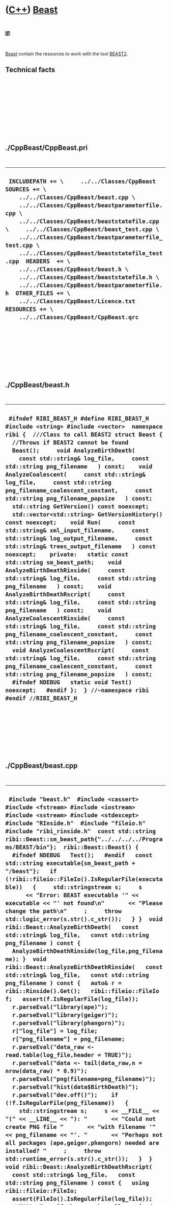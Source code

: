 



 

 

 

 

 

([C++](Cpp.md)) [Beast](CppBeast.md)
======================================

 

![STL](PicStl.png)

 

[Beast](CppBeast.md) contain the resources to work with the tool
[BEAST2](ToolBeast2.md).

Technical facts
---------------

 

 

 

 

 

 

./CppBeast/CppBeast.pri
-----------------------

 

  ------------------------------------------------------------------------------------------------------------------------------------------------------------------------------------------------------------------------------------------------------------------------------------------------------------------------------------------------------------------------------------------------------------------------------------------------------------------------------------------------------------------------------------------------------------------------------------------------------------------------------------
  ` INCLUDEPATH += \     ../../Classes/CppBeast  SOURCES += \     ../../Classes/CppBeast/beast.cpp \     ../../Classes/CppBeast/beastparameterfile.cpp \     ../../Classes/CppBeast/beaststatefile.cpp \     ../../Classes/CppBeast/beast_test.cpp \     ../../Classes/CppBeast/beastparameterfile_test.cpp \     ../../Classes/CppBeast/beaststatefile_test.cpp  HEADERS  += \     ../../Classes/CppBeast/beast.h \     ../../Classes/CppBeast/beaststatefile.h \     ../../Classes/CppBeast/beastparameterfile.h  OTHER_FILES += \     ../../Classes/CppBeast/Licence.txt  RESOURCES += \     ../../Classes/CppBeast/CppBeast.qrc`
  ------------------------------------------------------------------------------------------------------------------------------------------------------------------------------------------------------------------------------------------------------------------------------------------------------------------------------------------------------------------------------------------------------------------------------------------------------------------------------------------------------------------------------------------------------------------------------------------------------------------------------------

 

 

 

 

 

./CppBeast/beast.h
------------------

 

  --------------------------------------------------------------------------------------------------------------------------------------------------------------------------------------------------------------------------------------------------------------------------------------------------------------------------------------------------------------------------------------------------------------------------------------------------------------------------------------------------------------------------------------------------------------------------------------------------------------------------------------------------------------------------------------------------------------------------------------------------------------------------------------------------------------------------------------------------------------------------------------------------------------------------------------------------------------------------------------------------------------------------------------------------------------------------------------------------------------------------------------------------------------------------------------------------------------------------------------------------------------------------------------------------------------------------------------------------------------------------------------------------------------------------------------------------------------------------------------------------------------------------------------
  ` #ifndef RIBI_BEAST_H #define RIBI_BEAST_H  #include <string> #include <vector>  namespace ribi {  ///Class to call BEAST2 struct Beast {   //Throws if BEAST2 cannot be found   Beast();     void AnalyzeBirthDeath(     const std::string& log_file,     const std::string png_filename   ) const;    void AnalyzeCoalescent(     const std::string& log_file,     const std::string png_filename_coalescent_constant,     const std::string png_filename_popsize   ) const;    std::string GetVersion() const noexcept;   std::vector<std::string> GetVersionHistory() const noexcept;    void Run(     const std::string& xml_input_filename,     const std::string& log_output_filename,     const std::string& trees_output_filename   ) const noexcept;    private:   static const std::string sm_beast_path;    void AnalyzeBirthDeathRinside(     const std::string& log_file,     const std::string png_filename   ) const;    void AnalyzeBirthDeathRscript(     const std::string& log_file,     const std::string png_filename   ) const;    void AnalyzeCoalescentRinside(     const std::string& log_file,     const std::string png_filename_coalescent_constant,     const std::string png_filename_popsize   ) const;    void AnalyzeCoalescentRscript(     const std::string& log_file,     const std::string png_filename_coalescent_constant,     const std::string png_filename_popsize   ) const;     #ifndef NDEBUG   static void Test() noexcept;   #endif };  } //~namespace ribi  #endif //RIBI_BEAST_H`
  --------------------------------------------------------------------------------------------------------------------------------------------------------------------------------------------------------------------------------------------------------------------------------------------------------------------------------------------------------------------------------------------------------------------------------------------------------------------------------------------------------------------------------------------------------------------------------------------------------------------------------------------------------------------------------------------------------------------------------------------------------------------------------------------------------------------------------------------------------------------------------------------------------------------------------------------------------------------------------------------------------------------------------------------------------------------------------------------------------------------------------------------------------------------------------------------------------------------------------------------------------------------------------------------------------------------------------------------------------------------------------------------------------------------------------------------------------------------------------------------------------------------------------------

 

 

 

 

 

./CppBeast/beast.cpp
--------------------

 

  -----------------------------------------------------------------------------------------------------------------------------------------------------------------------------------------------------------------------------------------------------------------------------------------------------------------------------------------------------------------------------------------------------------------------------------------------------------------------------------------------------------------------------------------------------------------------------------------------------------------------------------------------------------------------------------------------------------------------------------------------------------------------------------------------------------------------------------------------------------------------------------------------------------------------------------------------------------------------------------------------------------------------------------------------------------------------------------------------------------------------------------------------------------------------------------------------------------------------------------------------------------------------------------------------------------------------------------------------------------------------------------------------------------------------------------------------------------------------------------------------------------------------------------------------------------------------------------------------------------------------------------------------------------------------------------------------------------------------------------------------------------------------------------------------------------------------------------------------------------------------------------------------------------------------------------------------------------------------------------------------------------------------------------------------------------------------------------------------------------------------------------------------------------------------------------------------------------------------------------------------------------------------------------------------------------------------------------------------------------------------------------------------------------------------------------------------------------------------------------------------------------------------------------------------------------------------------------------------------------------------------------------------------------------------------------------------------------------------------------------------------------------------------------------------------------------------------------------------------------------------------------------------------------------------------------------------------------------------------------------------------------------------------------------------------------------------------------------------------------------------------------------------------------------------------------------------------------------------------------------------------------------------------------------------------------------------------------------------------------------------------------------------------------------------------------------------------------------------------------------------------------------------------------------------------------------------------------------------------------------------------------------------------------------------------------------------------------------------------------------------------------------------------------------------------------------------------------------------------------------------------------------------------------------------------------------------------------------------------------------------------------------------------------------------------------------------------------------------------------------------------------------------------------------------------------------------------------------------------------------------------------------------------------------------------------------------------------------------------------------------------------------------------------------------------------------------------------------------------------------------------------------------------------------------------------------------------------------------------------------------------------------------------------------------------------------------------------------------------------------------------------------------------------------------------------------------------------------------------------------------------------------------------------------------------------------------------------------------------------------------------------------------------------------------------------------------------------------------------------------------------------------------------------------------------------------------------------------------------------------------------------------------------------------------------------------------------------------------------------------------------------------------------------------------------------------------------------------------------------------------------------------------------------------------------------------------------------------------------------------------------------------------------------------------------------------------------------------------------------------------------------------------------------------------------------------------------------------------------------------------------------------------------------------------------------------------------------------------------------------------------------------------------------------------------------------------------------------------------------------------------------------------------------------------------------------------------------------------------------------------------------------------------------------------------------------------------------------------------------------------------------------------------------------------------------------------------------------------------------------------------------------------------------------------------------------------------------------------------------------------------------------------------------------------------------------------------------------------------------------------------------------------------------------------------------------------------------------------------------------------------------------------------------------------------------------------------------------------------------------------------------------------------------------------------------------------------------------------------------------------------------------------------------------------------------------------------------------------------------------------------------------------------------------------------------------------------------------------------------------------------------------------------------------------------------------------------------------------------------------------------------------------------------------------------------------------------------------------------------------------------------------------------------------------------------------------------------------------------------------------------------------------------------------------------------------------------------------------------------------------------------------------------------------------------------------------------------------------------------------------------------------------------------------------------------------------------------------------------------------------------------------------------------------------------------------------------------------------------------------------------------------------------------------------------------------------------------------------------------------------------------------------------------------------------------------------------------------------------------------------------------------------------------------------------------------------------------------------------------------------------------------------------------------------------------------------------------------------------------------------------------------------------------------------------------------------------------------------------------------------------------------------------------------------------------------------------------------------------------------------------------------------------------------------------------------------------------------------------------------------------------------------------------------------------------------------------------------------------------------------------------------------------------------------------------------------------------------------------------------------------
  ` #include "beast.h"  #include <cassert> #include <fstream> #include <iostream> #include <sstream> #include <stdexcept>  #include "RInside.h"  #include "fileio.h" #include "ribi_rinside.h"  const std::string ribi::Beast::sm_beast_path{"../../../../Programs/BEAST/bin"};  ribi::Beast::Beast() {   #ifndef NDEBUG   Test();   #endif   const std::string executable{sm_beast_path + "/beast"};   if (!ribi::fileio::FileIo().IsRegularFile(executable))   {     std::stringstream s;     s       << "Error: BEAST executable '" << executable << "' not found\n"       << "Please change the path\n"     ;     throw std::logic_error(s.str().c_str());   } }  void ribi::Beast::AnalyzeBirthDeath(   const std::string& log_file,   const std::string png_filename ) const {   AnalyzeBirthDeathRinside(log_file,png_filename); }  void ribi::Beast::AnalyzeBirthDeathRinside(   const std::string& log_file,   const std::string png_filename ) const {   auto& r = ribi::Rinside().Get();   ribi::fileio::FileIo f;   assert(f.IsRegularFile(log_file));    r.parseEval("library(ape)");   r.parseEval("library(geiger)");   r.parseEval("library(phangorn)");   r["log_file"] = log_file;   r["png_filename"] = png_filename;   r.parseEval("data_raw <- read.table(log_file,header = TRUE)");   r.parseEval("data <- tail(data_raw,n = nrow(data_raw) * 0.9)");   r.parseEval("png(filename=png_filename)");   r.parseEval("hist(data$BirthDeath)");   r.parseEval("dev.off()");    if (!f.IsRegularFile(png_filename))   {     std::stringstream s;     s << __FILE__ << "(" << __LINE__ << "): "       << "Could not create PNG file "       << "with filename '" << png_filename << "'. "       << "Perhaps not all packages (ape,geiger,phangorn) needed are installed? "     ;     throw std::runtime_error(s.str().c_str());   }  }   void ribi::Beast::AnalyzeBirthDeathRscript(   const std::string& log_file,   const std::string png_filename ) const {   using ribi::fileio::FileIo;   assert(FileIo().IsRegularFile(log_file));    //TODO: Test if the user has all required packages    const std::string temp_r_filename{     FileIo().GetTempFileName(".R")   };    //Create the R script   {     std::ofstream f(temp_r_filename.c_str());     f       << "library(ape)" << '\n'       << "library(geiger)" << '\n'       << "library(phangorn)" << '\n'       << "data_raw <- read.table(\"" << log_file << "\",header = TRUE)" << '\n'       << "data <- tail(data_raw,n = nrow(data_raw) * 0.9)" << '\n'       << "png(filename=\"" << png_filename << "\")" << '\n'       << "hist(data$BirthDeath)" << '\n'       << "dev.off()" << '\n'     ;   }    if (!FileIo().IsRegularFile(temp_r_filename))   {     std::stringstream s;     s << __FILE__ << "(" << __LINE__ << "): "       << "Could not create temporary R script file "       << "with filename '" << temp_r_filename << "'";     throw std::runtime_error(s.str().c_str());   }    //Execute the R script   {     std::stringstream cmd;     cmd << "Rscript " << temp_r_filename;     const int error{std::system(cmd.str().c_str())};     if (error)     {       std::clog << __FILE__ << ": error " << error << '\n';     }   }    if (!FileIo().IsRegularFile(png_filename))   {     std::stringstream s;     s << __FILE__ << "(" << __LINE__ << "): "       << "Could not create SVG file "       << "with filename '" << png_filename << "'. "       << "Perhaps not all packages (ape) needed are installed? "       << "You can try to run the temporary R script file '"       << temp_r_filename       << "' yourself to see which error it gives"     ;     throw std::runtime_error(s.str().c_str());   }   //After detection. so user can check script   FileIo().DeleteFile(temp_r_filename); }  void ribi::Beast::AnalyzeCoalescent(   const std::string& log_file,   const std::string png_filename_coalescent_constant,   const std::string png_filename_popsize ) const {   AnalyzeCoalescentRinside(     log_file,     png_filename_coalescent_constant,     png_filename_popsize   ); }  void ribi::Beast::AnalyzeCoalescentRinside(   const std::string& log_file,   const std::string png_filename_coalescent_constant,   const std::string png_filename_popsize ) const {   ribi::fileio::FileIo f;   auto& r = ribi::Rinside().Get();    r.parseEval("library(ape)");   r.parseEval("library(geiger)");   r.parseEval("library(phangorn)");   r["log_file"] = log_file;   r["png_filename_popsize"] = png_filename_popsize;   r["png_filename_coalescent_constant"] = png_filename_coalescent_constant;    r.parseEval("data_raw <- read.table(log_file,header = TRUE)");   r.parseEval("data <- tail(data_raw,n = nrow(data_raw) * 0.9)");   r.parseEval("png(filename=png_filename_popsize)");   r.parseEval("hist(data$popSize)");   r.parseEval("dev.off()");   r.parseEval("png(filename=png_filename_coalescent_constant)");   r.parseEval("hist(data$CoalescentConstant)");   r.parseEval("dev.off()");     if (!f.IsRegularFile(png_filename_coalescent_constant))   {     std::stringstream s;     s << __FILE__ << "(" << __LINE__ << "): "       << "Could not create file "       << "with filename '" << png_filename_coalescent_constant << "'. "     ;     throw std::runtime_error(s.str().c_str());   }   if (!f.IsRegularFile(png_filename_popsize))   {     std::stringstream s;     s << __FILE__ << "(" << __LINE__ << "): "       << "Could not create file "       << "with filename '" << png_filename_popsize << "'. "     ;     throw std::runtime_error(s.str().c_str());   }   }  void ribi::Beast::AnalyzeCoalescentRscript(   const std::string& log_file,   const std::string png_filename_coalescent_constant,   const std::string png_filename_popsize ) const {   using ribi::fileio::FileIo;    //TODO: Test if the user has all required packages    const std::string temp_r_filename{     FileIo().GetTempFileName(".R")   };    //Create the R script   {     std::ofstream f(temp_r_filename.c_str());     f       << "library(ape)" << '\n'       << "library(geiger)" << '\n'       << "library(phangorn)" << '\n'       << "data_raw <- read.table(\"" << log_file << "\",header = TRUE)" << '\n'       << "data <- tail(data_raw,n = nrow(data_raw) * 0.9)" << '\n'       << "png(filename=\"" << png_filename_popsize << "\")" << '\n'       << "hist(data$popSize)" << '\n'       << "dev.off()" << '\n'       << "png(filename=\"" << png_filename_coalescent_constant << "\")" << '\n'       << "hist(data$CoalescentConstant)" << '\n'       << "dev.off()" << '\n'     ;   }    if (!FileIo().IsRegularFile(temp_r_filename))   {     std::stringstream s;     s << __FILE__ << "(" << __LINE__ << "): "       << "Could not create temporary R script file "       << "with filename '" << temp_r_filename << "'";     throw std::runtime_error(s.str().c_str());   }    //Execute the R script   {     std::stringstream cmd;     cmd << "Rscript " << temp_r_filename;     const int error{std::system(cmd.str().c_str())};     if (error)     {       std::clog << __FILE__ << ": error " << error << '\n';     }   }    if (!FileIo().IsRegularFile(png_filename_coalescent_constant))   {     std::stringstream s;     s << __FILE__ << "(" << __LINE__ << "): "       << "Could not create SVG file "       << "with filename '" << png_filename_coalescent_constant << "'. "       << "You can try to run the temporary R script file '"       << temp_r_filename       << "' yourself to see which error it gives"     ;     throw std::runtime_error(s.str().c_str());   }   if (!FileIo().IsRegularFile(png_filename_popsize))   {     std::stringstream s;     s << __FILE__ << "(" << __LINE__ << "): "       << "Could not create SVG file "       << "with filename '" << png_filename_popsize << "'. "       << "You can try to run the temporary R script file '"       << temp_r_filename       << "' yourself to see which error it gives"     ;     throw std::runtime_error(s.str().c_str());   }   //After detection. so user can check script   FileIo().DeleteFile(temp_r_filename); }  std::string ribi::Beast::GetVersion() const noexcept {   return "1.0"; }  std::vector<std::string> ribi::Beast::GetVersionHistory() const noexcept {   return {     "2015-06-13: Version 1.0: started versioning"   }; }  void ribi::Beast::Run(   const std::string& xml_input_filename,   const std::string& log_output_filename,   const std::string& trees_output_filename ) const noexcept {   const ribi::fileio::FileIo fileio;   const std::string executable{sm_beast_path + "/beast"};   assert(ribi::fileio::FileIo().IsRegularFile(executable)     && "Checked in constructor");    const std::string cmd{executable + " -overwrite " + xml_input_filename};   const int error{std::system(cmd.c_str())};   if (error)   {     std::clog << __FILE__ << ": error " << error << '\n';   }    assert(fileio.IsRegularFile(xml_input_filename));     if (fileio.IsRegularFile("alignment.log"))   {     fileio.CopyFile("alignment.log",log_output_filename);     fileio.DeleteFile("alignment.log");   }   if (fileio.IsRegularFile("alignment.trees"))   {     fileio.CopyFile("alignment.trees",trees_output_filename);     fileio.DeleteFile("alignment.trees");   } }`
  -----------------------------------------------------------------------------------------------------------------------------------------------------------------------------------------------------------------------------------------------------------------------------------------------------------------------------------------------------------------------------------------------------------------------------------------------------------------------------------------------------------------------------------------------------------------------------------------------------------------------------------------------------------------------------------------------------------------------------------------------------------------------------------------------------------------------------------------------------------------------------------------------------------------------------------------------------------------------------------------------------------------------------------------------------------------------------------------------------------------------------------------------------------------------------------------------------------------------------------------------------------------------------------------------------------------------------------------------------------------------------------------------------------------------------------------------------------------------------------------------------------------------------------------------------------------------------------------------------------------------------------------------------------------------------------------------------------------------------------------------------------------------------------------------------------------------------------------------------------------------------------------------------------------------------------------------------------------------------------------------------------------------------------------------------------------------------------------------------------------------------------------------------------------------------------------------------------------------------------------------------------------------------------------------------------------------------------------------------------------------------------------------------------------------------------------------------------------------------------------------------------------------------------------------------------------------------------------------------------------------------------------------------------------------------------------------------------------------------------------------------------------------------------------------------------------------------------------------------------------------------------------------------------------------------------------------------------------------------------------------------------------------------------------------------------------------------------------------------------------------------------------------------------------------------------------------------------------------------------------------------------------------------------------------------------------------------------------------------------------------------------------------------------------------------------------------------------------------------------------------------------------------------------------------------------------------------------------------------------------------------------------------------------------------------------------------------------------------------------------------------------------------------------------------------------------------------------------------------------------------------------------------------------------------------------------------------------------------------------------------------------------------------------------------------------------------------------------------------------------------------------------------------------------------------------------------------------------------------------------------------------------------------------------------------------------------------------------------------------------------------------------------------------------------------------------------------------------------------------------------------------------------------------------------------------------------------------------------------------------------------------------------------------------------------------------------------------------------------------------------------------------------------------------------------------------------------------------------------------------------------------------------------------------------------------------------------------------------------------------------------------------------------------------------------------------------------------------------------------------------------------------------------------------------------------------------------------------------------------------------------------------------------------------------------------------------------------------------------------------------------------------------------------------------------------------------------------------------------------------------------------------------------------------------------------------------------------------------------------------------------------------------------------------------------------------------------------------------------------------------------------------------------------------------------------------------------------------------------------------------------------------------------------------------------------------------------------------------------------------------------------------------------------------------------------------------------------------------------------------------------------------------------------------------------------------------------------------------------------------------------------------------------------------------------------------------------------------------------------------------------------------------------------------------------------------------------------------------------------------------------------------------------------------------------------------------------------------------------------------------------------------------------------------------------------------------------------------------------------------------------------------------------------------------------------------------------------------------------------------------------------------------------------------------------------------------------------------------------------------------------------------------------------------------------------------------------------------------------------------------------------------------------------------------------------------------------------------------------------------------------------------------------------------------------------------------------------------------------------------------------------------------------------------------------------------------------------------------------------------------------------------------------------------------------------------------------------------------------------------------------------------------------------------------------------------------------------------------------------------------------------------------------------------------------------------------------------------------------------------------------------------------------------------------------------------------------------------------------------------------------------------------------------------------------------------------------------------------------------------------------------------------------------------------------------------------------------------------------------------------------------------------------------------------------------------------------------------------------------------------------------------------------------------------------------------------------------------------------------------------------------------------------------------------------------------------------------------------------------------------------------------------------------------------------------------------------------------------------------------------------------------------------------------------------------------------------------------------------------------------------------------------------------------------------------------------------------------------------------------------------------------------------------------------------------------------------------------------------------------------------------------------------------------------------------------------------------------------------------------------------------------------------------------------------------------------------------------------------------------------------

 

 

 

 

 

./CppBeast/beast\_test.cpp
--------------------------

 

  --------------------------------------------------------------------------------------------------------------------------------------------------------------------------------------------------------------------------------------------------------------------------------------------------------------------------------------------------------------------------------------------------------------------------------------------------------------------------------------------------------------------------------------------------------------------------------------------------------------------------------------------------------------------------------------------------------------------------------------------------------------------------------------------------------------------------------------------------------------------------------------------------------------------------------------------------------------------------------------------------------------------------------------------------------------------------------------------------------------------------------------------------------------------------------------------------------------------------------------------------------------------------------------------------------------------------------------------------------------------------------------------------------------------------------------------------------------------------------------------------------------------------------------------------------------------------------------------------------------------------------------------------------------------------------------------------------------------------------------------------------------------------------------------------------------------------------------------------------------------------------------------------------------------------------------------------------------------------------------------------------------------------------------------------------------------------------------------------------------------------------------------------------------------------------------------------------------------------------------------------------------------------------------------------------------------------------------------------------------------------------------------------------------------------------------------------------------------------------------------------------------------------------------------------------------------------------------------------------
  ` #include "beast.h"  #include <cassert> #include <chrono>  #include <QFile>  #include "RInside.h"  #include "fileio.h" #include "testtimer.h" #include "ribi_rinside.h" #include "trace.h"  #ifndef NDEBUG void ribi::Beast::Test() noexcept {   {     static bool is_tested{false};     if (is_tested) return;     is_tested = true;   }   {     ribi::fileio::FileIo();     ribi::Rinside();     auto& r = ribi::Rinside().Get();     r.parseEval("library(ape)");     r.parseEval("library(geiger)");     r.parseEval("library(phangorn)");   }   const ribi::TestTimer test_timer(__func__,__FILE__,1.0);   const bool verbose{false};   if (verbose) { TRACE("Constructor"); }   {     Beast();   }   Beast b;   ribi::fileio::FileIo f;    const std::string log_file_bd{"CppBeastLogFileBirthDeath.log"};   const std::string log_file_coa{"CppBeastLogFileCoalescent.log"};   const std::vector<std::string> resource_filenames     =     {       log_file_bd, log_file_coa     };   //Create resources   for (const auto& s: resource_filenames)   {     if (!f.IsRegularFile(s))     {       QFile((std::string(":/CppBeast/") + s).c_str()).copy(s.c_str());     }     assert(f.IsRegularFile(s));   }    if (!"Speed comparison AnalyzeBirthDeath")   {     const std::string png_filename{f.GetTempFileName(".png")};      const auto t2 = std::chrono::system_clock::now();     b.AnalyzeBirthDeathRinside(       log_file_bd,       png_filename     );     const auto d2 = std::chrono::system_clock::now() - t2;      const auto t1 = std::chrono::system_clock::now();     b.AnalyzeBirthDeathRscript(       log_file_bd,       png_filename     );      const auto d1 = std::chrono::system_clock::now() - t1;     assert(d2 < d1 / 10);   }    if (!"Speed comparison AnalyzeCoalescent")   {     const std::string png_filename1{f.GetTempFileName(".png")};     const std::string png_filename2{f.GetTempFileName(".png")};      const auto t2 = std::chrono::system_clock::now();     b.AnalyzeCoalescentRinside(       log_file_coa,       png_filename1,       png_filename2     );     const auto d2 = std::chrono::system_clock::now() - t2;      const auto t1 = std::chrono::system_clock::now();     b.AnalyzeCoalescentRscript(       log_file_coa,       png_filename1,       png_filename2     );      const auto d1 = std::chrono::system_clock::now() - t1;     assert(d2 < d1 / 10);   }    //Cleanup resources   for (const auto& s: resource_filenames)   {     assert(f.IsRegularFile(s));     f.DeleteFile(s);     assert(!f.IsRegularFile(s));   } } #endif`
  --------------------------------------------------------------------------------------------------------------------------------------------------------------------------------------------------------------------------------------------------------------------------------------------------------------------------------------------------------------------------------------------------------------------------------------------------------------------------------------------------------------------------------------------------------------------------------------------------------------------------------------------------------------------------------------------------------------------------------------------------------------------------------------------------------------------------------------------------------------------------------------------------------------------------------------------------------------------------------------------------------------------------------------------------------------------------------------------------------------------------------------------------------------------------------------------------------------------------------------------------------------------------------------------------------------------------------------------------------------------------------------------------------------------------------------------------------------------------------------------------------------------------------------------------------------------------------------------------------------------------------------------------------------------------------------------------------------------------------------------------------------------------------------------------------------------------------------------------------------------------------------------------------------------------------------------------------------------------------------------------------------------------------------------------------------------------------------------------------------------------------------------------------------------------------------------------------------------------------------------------------------------------------------------------------------------------------------------------------------------------------------------------------------------------------------------------------------------------------------------------------------------------------------------------------------------------------------------------------

 

 

 

 

 

./CppBeast/beastparameterfile.h
-------------------------------

 

  --------------------------------------------------------------------------------------------------------------------------------------------------------------------------------------------------------------------------------------------------------------------------------------------------------------------------------------------------------------------------------------------------------------------------------------------------------------------------------------------------------------------------------------------------------------------------------------------------------------------------------------------------------------------------------------------------------------------------------------------------------------------------------------------------------------------------------------------------------------------------------------------------------------------------------------------------------------------------------------------------------------------------------------------------------------------------------------------------------------------------------------------------------------------------------------------------------------------------------------------------------------------------------------------------------------------
  ` #ifndef BEASTPARAMETERFILE_H #define BEASTPARAMETERFILE_H  #include <string> #include <vector>  namespace ribi { struct DnaSequence; }  ///Creates a BEAST XML parameter file struct BeastParameterFile {   enum class TreePrior { birth_death, coalescent_constant_population };    /// alignment_base_filename: if the alignment was made   ///   from e.g. 'MyData.fas', alignment_base_filename must be 'MyData'   BeastParameterFile(     const std::vector<ribi::DnaSequence>& sequences,     const std::string& alignment_base_filename,     const int mcmc_chainlength,     const TreePrior tree_prior   );    const std::vector<ribi::DnaSequence>& GetSequences() const noexcept { return m_sequences; }   int GetMcmcChainlengths() const noexcept { return m_mcmc_chainlength; }   TreePrior GetTreePrior() const noexcept { return m_tree_prior; }    ///Convert an alignment   std::vector<std::string> ToBirthDeathXml() const noexcept;    private:   const std::string m_alignment_base_filename;   const int m_mcmc_chainlength;   const std::vector<ribi::DnaSequence> m_sequences;   const TreePrior m_tree_prior;    #ifndef NDEBUG   static void Test() noexcept;   #endif };  std::ostream& operator<<(std::ostream& os, const BeastParameterFile file);  #endif // BEASTPARAMETERFILE_H`
  --------------------------------------------------------------------------------------------------------------------------------------------------------------------------------------------------------------------------------------------------------------------------------------------------------------------------------------------------------------------------------------------------------------------------------------------------------------------------------------------------------------------------------------------------------------------------------------------------------------------------------------------------------------------------------------------------------------------------------------------------------------------------------------------------------------------------------------------------------------------------------------------------------------------------------------------------------------------------------------------------------------------------------------------------------------------------------------------------------------------------------------------------------------------------------------------------------------------------------------------------------------------------------------------------------------------

 

 

 

 

 

./CppBeast/beastparameterfile.cpp
---------------------------------

 

  --------------------------------------------------------------------------------------------------------------------------------------------------------------------------------------------------------------------------------------------------------------------------------------------------------------------------------------------------------------------------------------------------------------------------------------------------------------------------------------------------------------------------------------------------------------------------------------------------------------------------------------------------------------------------------------------------------------------------------------------------------------------------------------------------------------------------------------------------------------------------------------------------------------------------------------------------------------------------------------------------------------------------------------------------------------------------------------------------------------------------------------------------------------------------------------------------------------------------------------------------------------------------------------------------------------------------------------------------------------------------------------------------------------------------------------------------------------------------------------------------------------------------------------------------------------------------------------------------------------------------------------------------------------------------------------------------------------------------------------------------------------------------------------------------------------------------------------------------------------------------------------------------------------------------------------------------------------------------------------------------------------------------------------------------------------------------------------------------------------------------------------------------------------------------------------------------------------------------------------------------------------------------------------------------------------------------------------------------------------------------------------------------------------------------------------------------------------------------------------------------------------------------------------------------------------------------------------------------------------------------------------------------------------------------------------------------------------------------------------------------------------------------------------------------------------------------------------------------------------------------------------------------------------------------------------------------------------------------------------------------------------------------------------------------------------------------------------------------------------------------------------------------------------------------------------------------------------------------------------------------------------------------------------------------------------------------------------------------------------------------------------------------------------------------------------------------------------------------------------------------------------------------------------------------------------------------------------------------------------------------------------------------------------------------------------------------------------------------------------------------------------------------------------------------------------------------------------------------------------------------------------------------------------------------------------------------------------------------------------------------------------------------------------------------------------------------------------------------------------------------------------------------------------------------------------------------------------------------------------------------------------------------------------------------------------------------------------------------------------------------------------------------------------------------------------------------------------------------------------------------------------------------------------------------------------------------------------------------------------------------------------------------------------------------------------------------------------------------------------------------------------------------------------------------------------------------------------------------------------------------------------------------------------------------------------------------------------------------------------------------------------------------------------------------------------------------------------------------------------------------------------------------------------------------------------------------------------------------------------------------------------------------------------------------------------------------------------------------------------------------------------------------------------------------------------------------------------------------------------------------------------------------------------------------------------------------------------------------------------------------------------------------------------------------------------------------------------------------------------------------------------------------------------------------------------------------------------------------------------------------------------------------------------------------------------------------------------------------------------------------------------------------------------------------------------------------------------------------------------------------------------------------------------------------------------------------------------------------------------------------------------------------------------------------------------------------------------------------------------------------------------------------------------------------------------------------------------------------------------------------------------------------------------------------------------------------------------------------------------------------------------------------------------------------------------------------------------------------------------------------------------------------------------------------------------------------------------------------------------------------------------------------------------------------------------------------------------------------------------------------------------------------------------------------------------------------------------------------------------------------------------------------------------------------------------------------------------------------------------------------------------------------------------------------------------------------------------------------------------------------------------------------------------------------------------------------------------------------------------------------------------------------------------------------------------------------------------------------------------------------------------------------------------------------------------------------------------------------------------------------------------------------------------------------------------------------------------------------------------------------------------------------------------------------------------------------------------------------------------------------------------------------------------------------------------------------------------------------------------------------------------------------------------------------------------------------------------------------------------------------------------------------------------------------------------------------------------------------------------------------------------------------------------------------------------------------------------------------------------------------------------------------------------------------------------------------------------------------------------------------------------------------------------------------------------------------------------------------------------------------------------------------------------------------------------------------------------------------------------------------------------------------------------------------------------------------------------------------------------------------------------------------------------------------------------------------------------------------------------------------------------------------------------------------------------------------------------------------------------------------------------------------------------------------------------------------------------------------------------------------------------------------------------------------------------------------------------------------------------------------------------------------------------------------------------------------------------------------------------------------------------------------------------------------------------------------------------------------------------------------------------------------------------------------------------------------------------------------------------------------------------------------------------------------------------------------------------------------------------------------------------------------------------------------------------------------------------------------------------------------------------------------------------------------------------------------------------------------------------------------------------------------------------------------------------------------------------------------------------------------------------------------------------------------------------------------------------------------------------------------------------------------------------------------------------------------------------------------------------------------------------------------------------------------------------------------------------------------------------------------------------------------------------------------------------------------------------------------------------------------------------------------------------------------------------------------------------------------------------------------------------------------------------------------------------------------------------------------------------------------------------------------------------------------------------------------------------------------------------------------------------------------------------------------------------------------------------------------------------------------------------------------------------------------------------------------------------------------------------------------------------------------------------------------------------------------------------------------------------------------------------------------------------------------------------------------------------------------------------------------------------------------------------------------------------------------------------------------------------------------------------------------------------------------------------------------------------------------------------------------------------------------------------------------------------------------------------------------------------------------------------------------------------------------------------------------------------------------------------------------------------------------------------------------------------------------------------------------------------------------------------------------------------------------------------------------------------------------------------------------------------------------------------------------------------------------------------------------------------------------------------------------------------------------------------------------------------------------------------------------------------------------------------------------------------------------------------------------------------------------------------------------------------------------------------------------------------------------------------------------------------------------------------------------------------------------------------------------------------------------------------------------------------------------------------------------------------------------------------------------------------------------------------------------------------------------------------------------------------------------------------------------------------------------------------------------------------------------------------------------------------------------------------------------------------------------------------------------------------------------------------------------------------------------------------------------------------------------------------------------------------------------------------------------------------------------------------------------------------------------------------------------------------------------------------------------------------------------------------------------------------------------------------------------------------------------------------------------------------------------------------------------------------------------------------------------------------------------------------------------------------------------------------------------------------------------------------------------------------------------------------------------------------------------------------------------------------------------------------------------------------------------------------------------------------------------------------------------------------------------------------------------------------------------------------------------------------------------------------------------------------------------------------------------------------------------------------------------------------------------------------------------------------------------------------------------------------------------------------------------------------------------------------------------------------------------------------------------------------------------------------------------------------------------------------------------------------------------------------------------------------------------------------------------------------------------------------------------------------------------------------------------------------------------------------------------------------------------------------------------------------------------------------------------------------------------------------------------------------------
  ` #include "beastparameterfile.h"  #include <cassert> #include <sstream>  #include "container.h" #include "dnasequence.h" //#include "fileio.h"  BeastParameterFile::BeastParameterFile(   const std::vector<ribi::DnaSequence>& sequences,   const std::string& alignment_base_filename,   const int mcmc_chainlength,   const TreePrior tree_prior ) :     m_alignment_base_filename{alignment_base_filename},     m_mcmc_chainlength{mcmc_chainlength},     m_sequences{sequences},     m_tree_prior{tree_prior} {   #ifndef NDEBUG   Test();   #endif }  std::vector<std::string> BeastParameterFile::ToBirthDeathXml() const noexcept {   // Birth death model   std::vector<std::string> v;   v.push_back("<?xml version=\"1.0\" encoding=\"UTF-8\" standalone=\"no\"?><beast beautitemplate='Standard' beautistatus='' namespace=\"beast.core:beast.evolution.alignment:beast.evolution.tree.coalescent:beast.core.util:beast.evolution.nuc:beast.evolution.operators:beast.evolution.sitemodel:beast.evolution.substitutionmodel:beast.evolution.likelihood\" version=\"2.0\">");   v.push_back("");   v.push_back("");   const std::string filename_base{m_alignment_base_filename}; //Probably the alignment filename   // I use the same (non-)indentation as BEAUti   v.push_back("    <data");   v.push_back("id=\"" + filename_base + "\"");   v.push_back("name=\"alignment\">");   for (const auto& p: m_sequences)   {     std::stringstream nextline;     nextline       << "                    <sequence id=\"seq_"       << p.GetDescription()       << "\" taxon=\""       << p.GetDescription()       << "\" totalcount=\"4\" value=\""       << p.GetSequence()       << "\"/>";     ;     v.push_back(nextline.str());   }   //This is generated if CCATACGCCC is present 10x   /*                       <sequence id="seq_CCATACGCCC" taxon="CCATACGCCC" totalcount="4" value="CCATACGCCCCCATACGCCCCCATACGCCCCCATACGCCCCCATACGCCCCCATACGCCCCCATACGCCCCCATACGCCCCCATACGCCCCCATACGCCC"/>   */   // This works if all alignments are unique   /*   for (const std::string& s: m_alignments)   {     v.push_back("                    <sequence id=\"seq_" + s + "\" taxon=\"" + s + "\" totalcount=\"4\" value=\"" + s + "\"/>");   }   */   v.push_back("                </data>");   v.push_back("");   v.push_back("");   v.push_back("    ");   v.push_back("");   v.push_back("");   v.push_back("    ");   v.push_back("");   v.push_back("");   v.push_back("    ");   v.push_back("<map name=\"Beta\">beast.math.distributions.Beta</map>");   v.push_back("<map name=\"Exponential\">beast.math.distributions.Exponential</map>");   v.push_back("<map name=\"InverseGamma\">beast.math.distributions.InverseGamma</map>");   v.push_back("<map name=\"LogNormal\">beast.math.distributions.LogNormalDistributionModel</map>");   v.push_back("<map name=\"Gamma\">beast.math.distributions.Gamma</map>");   v.push_back("<map name=\"Uniform\">beast.math.distributions.Uniform</map>");   v.push_back("<map name=\"prior\">beast.math.distributions.Prior</map>");   v.push_back("<map name=\"LaplaceDistribution\">beast.math.distributions.LaplaceDistribution</map>");   v.push_back("<map name=\"OneOnX\">beast.math.distributions.OneOnX</map>");   v.push_back("<map name=\"Normal\">beast.math.distributions.Normal</map>");   v.push_back("");   v.push_back("");   const std::string mcmc_chainlength_str{std::to_string(m_mcmc_chainlength)};   assert(std::stoi(mcmc_chainlength_str) == m_mcmc_chainlength);   v.push_back("<run chainLength=\"" + mcmc_chainlength_str + "\" id=\"mcmc\" spec=\"MCMC\">");   v.push_back("    <state id=\"state\" storeEvery=\"5000\">");   v.push_back("        <tree id=\"Tree.t:" + filename_base + "\" name=\"stateNode\">");   v.push_back("            <taxonset id=\"TaxonSet." + filename_base + "\" spec=\"TaxonSet\">");   v.push_back("                <data");   v.push_back("idref=\"" + filename_base + "\"");   v.push_back("name=\"alignment\"/>");   v.push_back("            </taxonset>");   v.push_back("        </tree>");   v.push_back("        <stateNode id=\"RBcount.s:" + filename_base + "\" lower=\"0\" spec=\"parameter.IntegerParameter\" upper=\"5\">5</stateNode>");   v.push_back("        <parameter dimension=\"5\" id=\"RBrates.s:" + filename_base + "\" lower=\"0.01\" name=\"stateNode\" upper=\"100.0\">1.0</parameter>");   if (GetTreePrior() == BeastParameterFile::TreePrior::birth_death)   {     v.push_back("        <parameter id=\"birthRate2.t:" + filename_base + "\" lower=\"0.0\" name=\"stateNode\" upper=\"10000.0\">1.0</parameter>");     v.push_back("        <parameter id=\"relativeDeathRate2.t:" + filename_base + "\" lower=\"0.0\" name=\"stateNode\" upper=\"1.0\">0.5</parameter>");   }   else   {     assert(GetTreePrior() == BeastParameterFile::TreePrior::coalescent_constant_population);     v.push_back("        <parameter id=\"popSize.t:" + filename_base + "\" name=\"stateNode\">0.3</parameter>");   }   v.push_back("    </state>");   v.push_back("");   v.push_back("    <init estimate=\"false\" id=\"RandomTree.t:" + filename_base + "\" initial=\"@Tree.t:" + filename_base + "\" spec=\"beast.evolution.tree.RandomTree\" taxa=\"@" + filename_base + "\">");   v.push_back("        <populationModel id=\"ConstantPopulation0.t:" + filename_base + "\" spec=\"ConstantPopulation\">");   v.push_back("            <parameter id=\"randomPopSize.t:" + filename_base + "\" name=\"popSize\">1.0</parameter>");   v.push_back("        </populationModel>");   v.push_back("    </init>");   v.push_back("");   v.push_back("    <distribution id=\"posterior\" spec=\"util.CompoundDistribution\">");   v.push_back("        <distribution id=\"prior\" spec=\"util.CompoundDistribution\">");   if (GetTreePrior() == BeastParameterFile::TreePrior::birth_death)   {     v.push_back("            <distribution birthDiffRate=\"@birthRate2.t:" + filename_base + "\" id=\"BirthDeath.t:" + filename_base + "\" relativeDeathRate=\"@relativeDeathRate2.t:" + filename_base + "\" spec=\"beast.evolution.speciation.BirthDeathGernhard08Model\" tree=\"@Tree.t:" + filename_base + "\"/>");   }   else   {     assert(GetTreePrior() == BeastParameterFile::TreePrior::coalescent_constant_population);     v.push_back("            <distribution id=\"CoalescentConstant.t:" + filename_base + "\" spec=\"Coalescent\">");     v.push_back("                <populationModel id=\"ConstantPopulation.t:" + filename_base + "\" popSize=\"@popSize.t:" + filename_base + "\" spec=\"ConstantPopulation\"/>");     v.push_back("                <treeIntervals id=\"TreeIntervals.t:" + filename_base + "\" spec=\"TreeIntervals\" tree=\"@Tree.t:" + filename_base + "\"/>");     v.push_back("            </distribution>");   }   v.push_back("            <distribution count=\"@RBcount.s:" + filename_base + "\" id=\"RBprior.s:" + filename_base + "\" spec=\"beast.math.distributions.RBPrior\" x=\"@RBrates.s:" + filename_base + "\">");   v.push_back("                <Gamma id=\"Gamma.0\" name=\"distr\">");   v.push_back("                    <parameter id=\"RealParameter.0\" lower=\"0.0\" name=\"alpha\" upper=\"0.0\">0.2</parameter>");   v.push_back("                    <parameter id=\"RealParameter.01\" lower=\"0.0\" name=\"beta\" upper=\"0.0\">5.0</parameter>");   v.push_back("                </Gamma>");   v.push_back("            </distribution>");   if (GetTreePrior() == BeastParameterFile::TreePrior::birth_death)   {     v.push_back("            <prior id=\"BirthRatePrior.t:" + filename_base + "\" name=\"distribution\" x=\"@birthRate2.t:" + filename_base + "\">");     v.push_back("                <Uniform id=\"Uniform.0\" name=\"distr\" upper=\"1000.0\"/>");     v.push_back("            </prior>");     v.push_back("            <prior id=\"DeathRatePrior.t:" + filename_base + "\" name=\"distribution\" x=\"@relativeDeathRate2.t:" + filename_base + "\">");     v.push_back("                <Uniform id=\"Uniform.01\" name=\"distr\"/>");   }   else   {     assert(GetTreePrior() == BeastParameterFile::TreePrior::coalescent_constant_population);     v.push_back("            <prior id=\"PopSizePrior.t:" + filename_base + "\" name=\"distribution\" x=\"@popSize.t:" + filename_base + "\">");     v.push_back("                <OneOnX id=\"OneOnX.0\" name=\"distr\"/>");   }   v.push_back("            </prior>");   v.push_back("        </distribution>");   v.push_back("        <distribution id=\"likelihood\" spec=\"util.CompoundDistribution\">");   v.push_back("            <distribution data=\"@" + filename_base + "\" id=\"treeLikelihood." + filename_base + "\" spec=\"TreeLikelihood\" tree=\"@Tree.t:" + filename_base + "\">");   v.push_back("                <siteModel id=\"SiteModel.s:" + filename_base + "\" spec=\"SiteModel\">");   v.push_back("                    <parameter estimate=\"false\" id=\"mutationRate.s:" + filename_base + "\" name=\"mutationRate\">1.0</parameter>");   v.push_back("                    <parameter estimate=\"false\" id=\"gammaShape.s:" + filename_base + "\" name=\"shape\">1.0</parameter>");   v.push_back("                    <parameter estimate=\"false\" id=\"proportionInvariant.s:" + filename_base + "\" lower=\"0.0\" name=\"proportionInvariant\" upper=\"1.0\">0.0</parameter>");   v.push_back("                    <substModel count=\"@RBcount.s:" + filename_base + "\" id=\"RB.s:" + filename_base + "\" rates=\"@RBrates.s:" + filename_base + "\" spec=\"RB\">");   v.push_back("                        <frequencies data=\"@" + filename_base + "\" id=\"freqs.s:" + filename_base + "\" spec=\"Frequencies\"/>");   v.push_back("                    </substModel>");   v.push_back("                </siteModel>");   v.push_back("                <branchRateModel id=\"StrictClock.c:" + filename_base + "\" spec=\"beast.evolution.branchratemodel.StrictClockModel\">");   v.push_back("                    <parameter estimate=\"false\" id=\"clockRate.c:" + filename_base + "\" name=\"clock.rate\">1.0</parameter>");   v.push_back("                </branchRateModel>");   v.push_back("            </distribution>");   v.push_back("        </distribution>");   v.push_back("        <distribution id=\"fossilCalibrations\" spec=\"util.CompoundDistribution\"/>");   v.push_back("    </distribution>");   v.push_back("");   v.push_back("    <operator id=\"treeScaler.t:" + filename_base + "\" scaleFactor=\"0.5\" spec=\"ScaleOperator\" tree=\"@Tree.t:" + filename_base + "\" weight=\"3.0\"/>");   v.push_back("");   v.push_back("    <operator id=\"treeRootScaler.t:" + filename_base + "\" rootOnly=\"true\" scaleFactor=\"0.5\" spec=\"ScaleOperator\" tree=\"@Tree.t:" + filename_base + "\" weight=\"3.0\"/>");   v.push_back("");   v.push_back("    <operator id=\"UniformOperator.t:" + filename_base + "\" spec=\"Uniform\" tree=\"@Tree.t:" + filename_base + "\" weight=\"30.0\"/>");   v.push_back("");   v.push_back("    <operator id=\"SubtreeSlide.t:" + filename_base + "\" spec=\"SubtreeSlide\" tree=\"@Tree.t:" + filename_base + "\" weight=\"15.0\"/>");   v.push_back("");   v.push_back("    <operator id=\"narrow.t:" + filename_base + "\" spec=\"Exchange\" tree=\"@Tree.t:" + filename_base + "\" weight=\"15.0\"/>");   v.push_back("");   v.push_back("    <operator id=\"wide.t:" + filename_base + "\" isNarrow=\"false\" spec=\"Exchange\" tree=\"@Tree.t:" + filename_base + "\" weight=\"3.0\"/>");   v.push_back("");   v.push_back("    <operator id=\"WilsonBalding.t:" + filename_base + "\" spec=\"WilsonBalding\" tree=\"@Tree.t:" + filename_base + "\" weight=\"3.0\"/>");   v.push_back("");   v.push_back("    <operator count=\"@RBcount.s:" + filename_base + "\" id=\"RBOperator.s:" + filename_base + "\" rates=\"@RBrates.s:" + filename_base + "\" spec=\"RBOperator\" weight=\"1.0\"/>");   v.push_back("");   v.push_back("    <operator count=\"@RBcount.s:" + filename_base + "\" id=\"RBratescaler.s:" + filename_base + "\" parameter=\"@RBrates.s:" + filename_base + "\" scaleFactor=\"0.5\" spec=\"RBScaleOperator\" weight=\"1.0\"/>");   v.push_back("");   if (GetTreePrior() == BeastParameterFile::TreePrior::birth_death)   {     v.push_back("    <operator id=\"BirthRateScaler.t:" + filename_base + "\" parameter=\"@birthRate2.t:" + filename_base + "\" scaleFactor=\"0.75\" spec=\"ScaleOperator\" weight=\"3.0\"/>");     v.push_back("");     v.push_back("    <operator id=\"DeathRateScaler.t:" + filename_base + "\" parameter=\"@relativeDeathRate2.t:" + filename_base + "\" scaleFactor=\"0.75\" spec=\"ScaleOperator\" weight=\"3.0\"/>");   }   else   {     assert(GetTreePrior() == BeastParameterFile::TreePrior::coalescent_constant_population);     v.push_back("    <operator id=\"PopSizeScaler.t:" + filename_base + "\" parameter=\"@popSize.t:" + filename_base + "\" scaleFactor=\"0.75\" spec=\"ScaleOperator\" weight=\"3.0\"/>");   }   v.push_back("");   v.push_back("    <logger fileName=\"" + filename_base + ".log\" id=\"tracelog\" logEvery=\"1000\" model=\"@posterior\" sanitiseHeaders=\"true\" sort=\"smart\">");   v.push_back("        <log idref=\"posterior\"/>");   v.push_back("        <log idref=\"likelihood\"/>");   v.push_back("        <log idref=\"prior\"/>");   v.push_back("        <log idref=\"treeLikelihood." + filename_base + "\"/>");   v.push_back("        <log id=\"TreeHeight.t:" + filename_base + "\" spec=\"beast.evolution.tree.TreeHeightLogger\" tree=\"@Tree.t:" + filename_base + "\"/>");   v.push_back("        <log idref=\"RBcount.s:" + filename_base + "\"/>");   v.push_back("        <parameter idref=\"RBrates.s:" + filename_base + "\" name=\"log\"/>");   if (GetTreePrior() == BeastParameterFile::TreePrior::birth_death)   {     v.push_back("        <log idref=\"BirthDeath.t:" + filename_base + "\"/>");   }   else   {     assert(GetTreePrior() == BeastParameterFile::TreePrior::coalescent_constant_population);     v.push_back("        <parameter idref=\"popSize.t:" + filename_base + "\" name=\"log\"/>");     v.push_back("        <log idref=\"CoalescentConstant.t:" + filename_base + "\"/>");   }   v.push_back("    </logger>");   v.push_back("");   v.push_back("    <logger id=\"screenlog\" logEvery=\"1000\">");   v.push_back("        <log idref=\"posterior\"/>");   v.push_back("        <log arg=\"@posterior\" id=\"ESS.0\" spec=\"util.ESS\"/>");   v.push_back("        <log idref=\"likelihood\"/>");   v.push_back("        <log idref=\"prior\"/>");   v.push_back("    </logger>");   v.push_back("");   v.push_back("    <logger fileName=\"$(tree).trees\" id=\"treelog.t:" + filename_base + "\" logEvery=\"1000\" mode=\"tree\">");   v.push_back("        <log id=\"TreeWithMetaDataLogger.t:" + filename_base + "\" spec=\"beast.evolution.tree.TreeWithMetaDataLogger\" tree=\"@Tree.t:" + filename_base + "\"/>");   v.push_back("    </logger>");   v.push_back("");   v.push_back("</run>");   v.push_back("");   v.push_back("</beast>");   return v; }   std::ostream& operator<<(std::ostream& os, const BeastParameterFile file) {   const std::vector<std::string> xml{     file.ToBirthDeathXml()   };    const std::string s{     ribi::Container().ContainerToStr(xml,"\n")   };   os << s;   return os; }`
  --------------------------------------------------------------------------------------------------------------------------------------------------------------------------------------------------------------------------------------------------------------------------------------------------------------------------------------------------------------------------------------------------------------------------------------------------------------------------------------------------------------------------------------------------------------------------------------------------------------------------------------------------------------------------------------------------------------------------------------------------------------------------------------------------------------------------------------------------------------------------------------------------------------------------------------------------------------------------------------------------------------------------------------------------------------------------------------------------------------------------------------------------------------------------------------------------------------------------------------------------------------------------------------------------------------------------------------------------------------------------------------------------------------------------------------------------------------------------------------------------------------------------------------------------------------------------------------------------------------------------------------------------------------------------------------------------------------------------------------------------------------------------------------------------------------------------------------------------------------------------------------------------------------------------------------------------------------------------------------------------------------------------------------------------------------------------------------------------------------------------------------------------------------------------------------------------------------------------------------------------------------------------------------------------------------------------------------------------------------------------------------------------------------------------------------------------------------------------------------------------------------------------------------------------------------------------------------------------------------------------------------------------------------------------------------------------------------------------------------------------------------------------------------------------------------------------------------------------------------------------------------------------------------------------------------------------------------------------------------------------------------------------------------------------------------------------------------------------------------------------------------------------------------------------------------------------------------------------------------------------------------------------------------------------------------------------------------------------------------------------------------------------------------------------------------------------------------------------------------------------------------------------------------------------------------------------------------------------------------------------------------------------------------------------------------------------------------------------------------------------------------------------------------------------------------------------------------------------------------------------------------------------------------------------------------------------------------------------------------------------------------------------------------------------------------------------------------------------------------------------------------------------------------------------------------------------------------------------------------------------------------------------------------------------------------------------------------------------------------------------------------------------------------------------------------------------------------------------------------------------------------------------------------------------------------------------------------------------------------------------------------------------------------------------------------------------------------------------------------------------------------------------------------------------------------------------------------------------------------------------------------------------------------------------------------------------------------------------------------------------------------------------------------------------------------------------------------------------------------------------------------------------------------------------------------------------------------------------------------------------------------------------------------------------------------------------------------------------------------------------------------------------------------------------------------------------------------------------------------------------------------------------------------------------------------------------------------------------------------------------------------------------------------------------------------------------------------------------------------------------------------------------------------------------------------------------------------------------------------------------------------------------------------------------------------------------------------------------------------------------------------------------------------------------------------------------------------------------------------------------------------------------------------------------------------------------------------------------------------------------------------------------------------------------------------------------------------------------------------------------------------------------------------------------------------------------------------------------------------------------------------------------------------------------------------------------------------------------------------------------------------------------------------------------------------------------------------------------------------------------------------------------------------------------------------------------------------------------------------------------------------------------------------------------------------------------------------------------------------------------------------------------------------------------------------------------------------------------------------------------------------------------------------------------------------------------------------------------------------------------------------------------------------------------------------------------------------------------------------------------------------------------------------------------------------------------------------------------------------------------------------------------------------------------------------------------------------------------------------------------------------------------------------------------------------------------------------------------------------------------------------------------------------------------------------------------------------------------------------------------------------------------------------------------------------------------------------------------------------------------------------------------------------------------------------------------------------------------------------------------------------------------------------------------------------------------------------------------------------------------------------------------------------------------------------------------------------------------------------------------------------------------------------------------------------------------------------------------------------------------------------------------------------------------------------------------------------------------------------------------------------------------------------------------------------------------------------------------------------------------------------------------------------------------------------------------------------------------------------------------------------------------------------------------------------------------------------------------------------------------------------------------------------------------------------------------------------------------------------------------------------------------------------------------------------------------------------------------------------------------------------------------------------------------------------------------------------------------------------------------------------------------------------------------------------------------------------------------------------------------------------------------------------------------------------------------------------------------------------------------------------------------------------------------------------------------------------------------------------------------------------------------------------------------------------------------------------------------------------------------------------------------------------------------------------------------------------------------------------------------------------------------------------------------------------------------------------------------------------------------------------------------------------------------------------------------------------------------------------------------------------------------------------------------------------------------------------------------------------------------------------------------------------------------------------------------------------------------------------------------------------------------------------------------------------------------------------------------------------------------------------------------------------------------------------------------------------------------------------------------------------------------------------------------------------------------------------------------------------------------------------------------------------------------------------------------------------------------------------------------------------------------------------------------------------------------------------------------------------------------------------------------------------------------------------------------------------------------------------------------------------------------------------------------------------------------------------------------------------------------------------------------------------------------------------------------------------------------------------------------------------------------------------------------------------------------------------------------------------------------------------------------------------------------------------------------------------------------------------------------------------------------------------------------------------------------------------------------------------------------------------------------------------------------------------------------------------------------------------------------------------------------------------------------------------------------------------------------------------------------------------------------------------------------------------------------------------------------------------------------------------------------------------------------------------------------------------------------------------------------------------------------------------------------------------------------------------------------------------------------------------------------------------------------------------------------------------------------------------------------------------------------------------------------------------------------------------------------------------------------------------------------------------------------------------------------------------------------------------------------------------------------------------------------------------------------------------------------------------------------------------------------------------------------------------------------------------------------------------------------------------------------------------------------------------------------------------------------------------------------------------------------------------------------------------------------------------------------------------------------------------------------------------------------------------------------------------------------------------------------------------------------------------------------------------------------------------------------------------------------------------------------------------------------------------------------------------------------------------------------------------------------------------------------------------------------------------------------------------------------------------------------------------------------------------------------------------------------------------------------------------------------------------------------------------------------------------------------------------------------------------------------------------------------------------------------------------------------------------------------------------------------------------------------------------------------------------------------------------------------------------------------------------------------------------------------------------------------------------------------------------------------------------------------------------------------------------------------------------------------------------------------------------------------------------------------------------------------------------------------------------------------------------------------------------------------------------------------------------------------------------------------------------------------------------------------------------------------------------------------------------------------------------------------------------------------------------------------------------------------------------------------------------------------------------------------------------------------------------------------------------------------------------------------------------------------------------------------------------------------------------------------------------------------------------------------------------------------------------------------------------------------------------------------------------------------------------------------------------------

 

 

 

 

 

./CppBeast/beastparameterfile\_test.cpp
---------------------------------------

 

  ----------------------------------------------------------------------------------------------------------------------------------------------------------------------------------------------------------------------------------------------------------------------------------------------------------------------------------------------------------------------------------------------------------------------------------------------------------------------------------------------------------------------------------------------------------------------------------------------------------------------------------------------------------------------------------------------------------------------------------------------------------------------------------------------------------------------------------------------------------------------------------------------------------------------------------------------------------------------------------------------------------------------------------------------------------------------------------------------------------------------------------------------------------------------------------------------------------------------------------------------------------------------------------------------------------------------------------------------------------------------------------------------------------------------------------------------------------------------------------------------------------------------------------------------------------------------------------------------------------------------------------------------------------------------------------------------------------------------------------------------------------------------------------------------------------------------------------------------------------------------------------------------------------------------------------------------------------------------------------------------------------------------------------------------------------------------------------------------------------------------------------------------------------------------------------------------------------------------------------------------------------------------------------------------------------------------------------------------------------------------------------------------------------------------------------------------------------------------------------------------------------------------------------------------------------------------------------------------------------------------------------------------------------------------------------------------------------------------------------------------------------------------------------------------------------------------------------------------------------------------------------------------------------------------------------------------------------------------------------------------------------------------------------------------------------------------------------------------------------------------------------------------------------------------------------------------------------------------------------------------------------------------------------------------------------------------------------------------------------------------------------------------------------------------------------------------------------------------------------------------------------------------------------------------------------------------------------------------------------------------------------------------------------------------------------------------------------------------------------------------------------------------------------------------------------------------------------------------------------------------------------------------------------------------------------------------------------------------------------------------------------------------------------------------------------------------------------------------------------------------------------------------------------------------------------------------------------------------------------------------------------------------------------------------------------------------------------------------------------------------------------------------------------------------------------------------------------------------------------------------------------------------------------------------------------------------------------------------------------------------------------------------------------------------------------------------------------------------------------------------------------------------------------------------------------------------------------------------------------------------------------------------------------------------------------------------------------------------------------------------------------------------------------------------------------------------------------------------------------------------------------------------------------------------------------------------------------------------------------------------------------------------------------------------------------------------------------------------------------------------------------------------------
  ` #ifndef NDEBUG #include "beastparameterfile.h"  #include <cassert> #include <fstream> #include <iostream> #include <sstream>  #include <QFile>  //TODO: Move FastaFile check to FastaFile::Test #include "fastafile.h"  #include "fileio.h"  void BeastParameterFile::Test() noexcept {   {     static bool is_tested {false};     if (is_tested) return;     is_tested = true;   }   const ribi::fileio::FileIo fileio;   const std::string beast_filename_birth_death_0{"birth_death_0.xml"};   const std::string beast_filename_birth_death_1{"birth_death_1.xml"};   const std::string coalescent_constant_population_0{"coalescent_constant_population_0.xml"};   const std::string coalescent_constant_population_1{"coalescent_constant_population_1.xml"};   const std::string fasta_filename_0{"test_output_0.fas"};   const std::string fasta_filename_1{"test_output_1.fas"};   const std::string log_file{"CppBeastLogFile.log"};   const std::vector<std::string> resource_filenames     =     {       beast_filename_birth_death_0,       beast_filename_birth_death_1,       coalescent_constant_population_0,       coalescent_constant_population_1,       fasta_filename_0,       fasta_filename_1,       log_file     };   //Create resources   {     for (const auto& s: resource_filenames)     {       if (!fileio.IsRegularFile(s))       {         QFile((std::string(":/CppBeast/") + s).c_str()).copy(s.c_str());       }       assert(fileio.IsRegularFile(s));     }   }   //Compare fasta_filename_0 and birth_death   {     const FastaFile fasta_file(fasta_filename_0);     const BeastParameterFile beast_file(       fasta_file.GetSequences(),       fileio.GetFileBasename(fasta_filename_0), //alignment_base_filename,       10000000,       BeastParameterFile::TreePrior::birth_death     );     const std::string temp_filename{"tmp.txt"};     {       std::ofstream f(temp_filename.c_str());       f << beast_file;     }     if (fileio.FileToVector(temp_filename) != fileio.FileToVector(beast_filename_birth_death_0))     {       std::stringstream cmd; cmd << "diff -w " << temp_filename << " " << beast_filename_birth_death_0;       const int error{std::system(cmd.str().c_str())};       if (error)       {         std::clog << __FILE__ << ": error " << error << '\n';       }     }     assert(       fileio.FileToVector(temp_filename) == fileio.FileToVector(beast_filename_birth_death_0)     );   }   //Compare fasta_filename_1 and birth_death   {     const FastaFile fasta_file(fasta_filename_1);     const BeastParameterFile beast_file(       fasta_file.GetSequences(),       fileio.GetFileBasename(fasta_filename_1),       10000000,       BeastParameterFile::TreePrior::birth_death     );     const std::string temp_filename{"tmp.txt"};     {       std::ofstream f(temp_filename.c_str());       f << beast_file;     }     if (fileio.FileToVector(temp_filename) != fileio.FileToVector(beast_filename_birth_death_1))     {       std::stringstream cmd; cmd << "diff -w " << temp_filename << " " << beast_filename_birth_death_1;       const int error{std::system(cmd.str().c_str())};       if (error)       {         std::clog << __FILE__ << ": error " << error << '\n';       }     }     assert(       fileio.FileToVector(temp_filename) == fileio.FileToVector(beast_filename_birth_death_1)     );   }   //Compare fasta_filename_0 and coalescent_constant_population   {     const FastaFile fasta_file(fasta_filename_0);     const BeastParameterFile beast_file(       fasta_file.GetSequences(),       fileio.GetFileBasename(fasta_filename_0),       10000000,       BeastParameterFile::TreePrior::coalescent_constant_population     );     const std::string temp_filename{"tmp.txt"};     {       std::ofstream f(temp_filename.c_str());       f << beast_file;     }     if (fileio.FileToVector(temp_filename) != fileio.FileToVector(coalescent_constant_population_0))     {       std::stringstream cmd; cmd << "diff " << temp_filename << " " << coalescent_constant_population_0;       const int error{std::system(cmd.str().c_str())};       if (error)       {         std::clog << __FILE__ << ": error " << error << '\n';       }     }     assert(       fileio.FileToVector(temp_filename) == fileio.FileToVector(coalescent_constant_population_0)     );   }   //Compare fasta_filename_1 and coalescent_constant_population   {     const FastaFile fasta_file(fasta_filename_1);     const BeastParameterFile beast_file(       fasta_file.GetSequences(),       fileio.GetFileBasename(fasta_filename_1),       10000000,       BeastParameterFile::TreePrior::coalescent_constant_population     );     const std::string temp_filename{"tmp.txt"};     {       std::ofstream f(temp_filename.c_str());       f << beast_file;     }     if (fileio.FileToVector(temp_filename) != fileio.FileToVector(coalescent_constant_population_1))     {       std::stringstream cmd; cmd << "diff " << temp_filename << " " << coalescent_constant_population_1;       const int error{std::system(cmd.str().c_str())};       if (error)       {         std::clog << __FILE__ << ": error " << error << '\n';       }      }     assert(       fileio.FileToVector(temp_filename) == fileio.FileToVector(coalescent_constant_population_1)     );   } } #endif`
  ----------------------------------------------------------------------------------------------------------------------------------------------------------------------------------------------------------------------------------------------------------------------------------------------------------------------------------------------------------------------------------------------------------------------------------------------------------------------------------------------------------------------------------------------------------------------------------------------------------------------------------------------------------------------------------------------------------------------------------------------------------------------------------------------------------------------------------------------------------------------------------------------------------------------------------------------------------------------------------------------------------------------------------------------------------------------------------------------------------------------------------------------------------------------------------------------------------------------------------------------------------------------------------------------------------------------------------------------------------------------------------------------------------------------------------------------------------------------------------------------------------------------------------------------------------------------------------------------------------------------------------------------------------------------------------------------------------------------------------------------------------------------------------------------------------------------------------------------------------------------------------------------------------------------------------------------------------------------------------------------------------------------------------------------------------------------------------------------------------------------------------------------------------------------------------------------------------------------------------------------------------------------------------------------------------------------------------------------------------------------------------------------------------------------------------------------------------------------------------------------------------------------------------------------------------------------------------------------------------------------------------------------------------------------------------------------------------------------------------------------------------------------------------------------------------------------------------------------------------------------------------------------------------------------------------------------------------------------------------------------------------------------------------------------------------------------------------------------------------------------------------------------------------------------------------------------------------------------------------------------------------------------------------------------------------------------------------------------------------------------------------------------------------------------------------------------------------------------------------------------------------------------------------------------------------------------------------------------------------------------------------------------------------------------------------------------------------------------------------------------------------------------------------------------------------------------------------------------------------------------------------------------------------------------------------------------------------------------------------------------------------------------------------------------------------------------------------------------------------------------------------------------------------------------------------------------------------------------------------------------------------------------------------------------------------------------------------------------------------------------------------------------------------------------------------------------------------------------------------------------------------------------------------------------------------------------------------------------------------------------------------------------------------------------------------------------------------------------------------------------------------------------------------------------------------------------------------------------------------------------------------------------------------------------------------------------------------------------------------------------------------------------------------------------------------------------------------------------------------------------------------------------------------------------------------------------------------------------------------------------------------------------------------------------------------------------------------------------------------------------------------------------------

 

 

 

 

 

./CppBeast/beaststatefile.h
---------------------------

 

  -----------------------------------------------------------------------------------------------------------------------------------------------------------------------------------------------------------------------------------------------------------------------------------------------------------------------------------------------------------------------------------------------------------------------------------------------------------------------------------------------------------------------------------------------------------------------------------------------------------------------------------------------
  ` #ifndef BEASTSTATEFILE_H #define BEASTSTATEFILE_H  #include <string>  ///BEAST2 state file, the results of a BEAST2 run, has a .xml.state file extension struct BeastStateFile {   BeastStateFile(const std::string& filename);    std::string GetTree() const noexcept { return m_tree; }    #ifndef NDEBUG   static void Test() noexcept;   #endif    private:    const std::string m_tree;    ///Find the tree in a file   std::string FindTree(const std::string& filename) const;    ///Find the line the tree is to be from extracted   std::string FindTreeLine(const std::string& filename) const;  };  #endif // BEASTSTATEFILE_H`
  -----------------------------------------------------------------------------------------------------------------------------------------------------------------------------------------------------------------------------------------------------------------------------------------------------------------------------------------------------------------------------------------------------------------------------------------------------------------------------------------------------------------------------------------------------------------------------------------------------------------------------------------------

 

 

 

 

 

./CppBeast/beaststatefile.cpp
-----------------------------

 

  ---------------------------------------------------------------------------------------------------------------------------------------------------------------------------------------------------------------------------------------------------------------------------------------------------------------------------------------------------------------------------------------------------------------------------------------------------------------------------------------------------------------------------------------------------------------------------------------------------------------------------------------------------------------------------------------------------------------------------------------------------------------------------------------------------------------------------------------------------------------------------------------------------------------------------------------------------------------------------------------------------------------------------------------------------------------------------------------------------------------------------------------------------------------------------------------------------------------------------------------------------------------------------------------------------------------------------------------------------------------------------------------------------------------------------------------------------------------------------------------------------------------------------------------------------------------------------------------------------------------------------------------------------------------------------------------------------------------------------
  ` #include "beaststatefile.h"  #include <cassert> #include <sstream> #include <stdexcept>  #include "fileio.h"  BeastStateFile::BeastStateFile(const std::string& filename)   : m_tree{FindTree(filename)} {   #ifndef NDEBUG   Test();   #endif   if (!ribi::fileio::FileIo().IsRegularFile(filename))   {     std::stringstream s;     s << "BeastStateFile::BeastStateFile: file '" << filename << "' not found";     throw std::logic_error(s.str().c_str());   } }  std::string BeastStateFile::FindTree(const std::string& filename) const {   if (!ribi::fileio::FileIo().IsRegularFile(filename))   {     std::stringstream s;     s << "BeastStateFile::FindTree: file '" << filename << "' not found";     throw std::logic_error(s.str().c_str());   }   const std::string s{FindTreeLine(filename)};    // <statenode id='Tree.t:birthdeath_birthdeath'>[NEWICK]</statenode>   // Remove leading XML opening tag   const std::string t{s.substr(s.find('>') + 1,s.size() - s.find('>') - 1)};   // Remove trailing XML closing tag   const std::string to_remove{"</statenode>"};   const std::string u{t.substr(0,t.size() - to_remove.size())};   return u; }  std::string BeastStateFile::FindTreeLine(const std::string& filename) const {   assert(ribi::fileio::FileIo().IsRegularFile(filename));   const std::vector<std::string> v{     ribi::fileio::FileIo().FileToVector(filename)   };   // <statenode id='Tree.t:birthdeath_birthdeath'>[NEWICK]</statenode>   for (const std::string& s: v)   {     const std::string begins_with{"<statenode id='Tree.t:"};     if (s.substr(0,begins_with.size()) == begins_with) { return s; }   }   throw std::logic_error("Could not find tree line"); }`
  ---------------------------------------------------------------------------------------------------------------------------------------------------------------------------------------------------------------------------------------------------------------------------------------------------------------------------------------------------------------------------------------------------------------------------------------------------------------------------------------------------------------------------------------------------------------------------------------------------------------------------------------------------------------------------------------------------------------------------------------------------------------------------------------------------------------------------------------------------------------------------------------------------------------------------------------------------------------------------------------------------------------------------------------------------------------------------------------------------------------------------------------------------------------------------------------------------------------------------------------------------------------------------------------------------------------------------------------------------------------------------------------------------------------------------------------------------------------------------------------------------------------------------------------------------------------------------------------------------------------------------------------------------------------------------------------------------------------------------

 

 

 

 

 

./CppBeast/beaststatefile\_test.cpp
-----------------------------------

 

  -------------------------------------------------------------------------------------------------------------------------------------------------------------------------------------------------------------------------------------------------------------------------------------------------------------------------------------------------------------------------------------------------------------------------------------------------------------------------------------------------------------------------------------------------------------------------------------------------------------------------------------------------------------------------------------------------------------------------------------------------------------------------------------------------------------------------------------------------------------------------------------------------------------------------------------------------------------------------------------------------------------------------------------------------------------------------------------------------------------------------------------------------------------------------------------------------------------------------------------------------------------------------------------------------------------------------------------------------------------------------------------------------------------------------------------------------------------------------------------------------------------------------------------------------------------------------------------------------------------------------------------------------------------------------------------------------------------------------------------------------------------------------------------------------------------------------------------------------------------------------------------------------------------------------------------------------------------------------------------------------------------------------------------------------------------------------------------------------------------------------------------------------------------------------------------------------------------------------------------------------------------------------------------------------------------------------------------------------------------------------------------------------------------------------------------------------------------------------------------------------------------------------------------------------------------------------------------------------------------------------------------------------------------------------------------------------------------------------------------------------------------------------------------------------------------------------------------------------------------------------------------------------------------------------------------------------------------------------------------------------------------------------------------------------------------------------------------------------------------------------------------------------------------------------------------------------------------------------------------------------------------------------------------------------------------------------------------------------------------------------------------------------------------------------------------------------------------------------------------------------------------------------------------------------------------------------------------------------------------------------------------------------------------------------------------------------------------------------------------------------------------------------------------------------------------------------------------------------------------------------------------------------------------------------------------------------------------------------------------------------------------------------------------------------------------------------------------------------------------------------------------------------------------------------------------------------------------------------------------------------------------------------------------------------------------------------------------------------------------------------------------------------------------------------------------------------------------------------------------------------------------------------------------------------------------------------------------------------------------------------------------------------------------------------------------------------------------------------------------------------------------------------------------------------------------------------------------------------------------------------------------------------------------------------------------------------------------------------------------------------------------------------------------------------------------------------------------------------------------------------------------------------------------------------------------------------------------------------------------------------------------------------------------------------------------------------------------------------------------------------------------------------------------------------------------------------------------------------------------------------------------------------------------------------------------------------------------------------------------------------------------------------------------------------------------------------------------------------------------------------------------------------------------------------------------------------------------------------------------------------------------------------------------------------------------------------------------------------------------------------------------------------------------------------------------------------------------------------------------------------------------------------------------------------------------------------------------------------------------------------------------------------------------------------------------------------------------------------------------------------------------------------------------------------------------------------------------------------------------------------------------------------------------------------------------------------------------------------------------------------------------------------------------------------------------------------------------------------------------------------------------------------------------------------------------------------------------------------------------------------------------------------------------------------------------------------------------------------------------------------------------------------------------------------------------------------------------------------------------------------------------------------------------------------------------------------------------------------------------------------------------------------------------------------------------------------------------------------------------------------------------------------------------------------------------------------------------------------------------------------------------------
  ` #ifndef NDEBUG #include "beaststatefile.h"  #include <cassert> #include <sstream>  #include <QFile>  #include "fileio.h"   void BeastStateFile::Test() noexcept {   {     static bool is_tested {false};     if (is_tested) return;     is_tested = true;   }   const ribi::fileio::FileIo fileio;   const std::string birth_death{"birthdeath_birthdeath.xml.state"};   const std::string coalecent{"coalescent_coalescent.xml.state"};   const std::vector<std::string> resource_filenames     =     {       birth_death,       coalecent     };   //Create resources   {      for (const auto& s: resource_filenames)     {       //Delete previous version       if (fileio.IsRegularFile(s))       {         std::remove(s.c_str());         assert(!fileio.IsRegularFile(s));       }       if (!fileio.IsRegularFile(s))       {         QFile((std::string(":/files/") + s).c_str()).copy(s.c_str());       }       assert(fileio.IsRegularFile(s));     }   }   {     const BeastStateFile f(birth_death);     const std::string tree_expected{"((((0:0.6806332581800597,(1:0.14146171723485418,6:0.14146171723485418)14:0.5391715409452056)11:0.22332014485665863,(2:0.01756816581268059,5:0.01756816581268059)10:0.8863852372240377)13:2.3462146599375355,(3:2.245410556417966,7:2.245410556417966)16:1.0047575065562877)17:5.369857849107417,((4:0.8273959320640695,9:0.8273959320640695)12:1.9329777335399343,8:2.760373665604004)15:5.859652246477667)18:0.0"};     assert(f.GetTree() == tree_expected);   }   {     const BeastStateFile f(coalecent);     const std::string tree_expected{"((((0:1.9731487278617976,(2:0.02385862495086483,5:0.02385862495086483)12:1.9492901029109329)17:0.5602600580639896,(1:0.15558418773033483,6:0.15558418773033483)10:2.377824598195452)13:3.54396556997399,(3:0.8046576734483606,9:0.8046576734483606)16:5.272716682451416)11:6.921407992888125,((4:0.6362512899069979,8:0.6362512899069979)14:2.317725193372067,7:2.9539764832790647)15:10.044805865508838)18:0.0"};     assert(f.GetTree() == tree_expected);   } } #endif  /* Parameters used:    const int dna_length{20};   const double mutation_rate{0.1};   const int n_generations{1};   const int pop_size{10};   const int seed{42};  */  /* birthdeath_birthdeath.xml.state:  <itsabeastystatewerein version='2.0' sample='10000'> <statenode id='Tree.t:birthdeath_birthdeath'>((((0:0.6806332581800597,(1:0.14146171723485418,6:0.14146171723485418)14:0.5391715409452056)11:0.22332014485665863,(2:0.01756816581268059,5:0.01756816581268059)10:0.8863852372240377)13:2.3462146599375355,(3:2.245410556417966,7:2.245410556417966)16:1.0047575065562877)17:5.369857849107417,((4:0.8273959320640695,9:0.8273959320640695)12:1.9329777335399343,8:2.760373665604004)15:5.859652246477667)18:0.0</statenode> <statenode id='RBcount.s:birthdeath_birthdeath'>RBcount.s:birthdeath_birthdeath[1 1] (0,5): 0 </statenode> <statenode id='RBrates.s:birthdeath_birthdeath'>RBrates.s:birthdeath_birthdeath[5 1] (0.01,100.0): 1.159671691142549 0.3424863379792815 0.19162007658050476 0.834973477181565 0.953933440001739 </statenode> <statenode id='birthRate2.t:birthdeath_birthdeath'>birthRate2.t:birthdeath_birthdeath[1 1] (0.0,10000.0): 0.3336938635250574 </statenode> <statenode id='relativeDeathRate2.t:birthdeath_birthdeath'>relativeDeathRate2.t:birthdeath_birthdeath[1 1] (0.0,1.0): 0.08450560553928697 </statenode> </itsabeastystatewerein> <!-- {operators:[ {id:"treeScaler.t:birthdeath_birthdeath", p:0.5, accept:157, reject:210, acceptFC:0, rejectFC:0, rejectIv:0, rejectOp:0}, {id:"treeRootScaler.t:birthdeath_birthdeath", p:0.5, accept:108, reject:242, acceptFC:0, rejectFC:0, rejectIv:59, rejectOp:59}, {id:"UniformOperator.t:birthdeath_birthdeath", p:NaN, accept:2250, reject:1472, acceptFC:0, rejectFC:0, rejectIv:0, rejectOp:0}, {id:"SubtreeSlide.t:birthdeath_birthdeath", p:1.0, accept:914, reject:1003, acceptFC:0, rejectFC:0, rejectIv:447, rejectOp:447}, {id:"narrow.t:birthdeath_birthdeath", p:NaN, accept:1256, reject:647, acceptFC:0, rejectFC:0, rejectIv:0, rejectOp:0}, {id:"wide.t:birthdeath_birthdeath", p:NaN, accept:88, reject:311, acceptFC:0, rejectFC:0, rejectIv:208, rejectOp:208}, {id:"WilsonBalding.t:birthdeath_birthdeath", p:NaN, accept:57, reject:318, acceptFC:0, rejectFC:0, rejectIv:129, rejectOp:129}, {id:"RBOperator.s:birthdeath_birthdeath", p:NaN, accept:47, reject:78, acceptFC:0, rejectFC:0, rejectIv:43, rejectOp:43}, {id:"RBratescaler.s:birthdeath_birthdeath", p:0.5, accept:59, reject:66, acceptFC:0, rejectFC:0, rejectIv:32, rejectOp:32}, {id:"BirthRateScaler.t:birthdeath_birthdeath", p:0.75, accept:291, reject:69, acceptFC:0, rejectFC:0, rejectIv:0, rejectOp:0}, {id:"DeathRateScaler.t:birthdeath_birthdeath", p:0.75, accept:299, reject:59, acceptFC:0, rejectFC:0, rejectIv:1, rejectOp:1} ]} -->  */  /* Parameters used:    const int dna_length{20};   const double mutation_rate{0.1};   const int n_generations{1};   const int pop_size{10};   const int seed{42};  */  /* coalescent_coalescent.xml.state:   <itsabeastystatewerein version='2.0' sample='10000'> <statenode id='Tree.t:coalescent_coalescent'>((((0:1.9731487278617976,(2:0.02385862495086483,5:0.02385862495086483)12:1.9492901029109329)17:0.5602600580639896,(1:0.15558418773033483,6:0.15558418773033483)10:2.377824598195452)13:3.54396556997399,(3:0.8046576734483606,9:0.8046576734483606)16:5.272716682451416)11:6.921407992888125,((4:0.6362512899069979,8:0.6362512899069979)14:2.317725193372067,7:2.9539764832790647)15:10.044805865508838)18:0.0</statenode> <statenode id='RBcount.s:coalescent_coalescent'>RBcount.s:coalescent_coalescent[1 1] (0,5): 1 </statenode> <statenode id='RBrates.s:coalescent_coalescent'>RBrates.s:coalescent_coalescent[5 1] (0.01,100.0): 0.23132701641187525 1.657609536938711 0.439309067785706 0.8175615492373255 0.5083458236172506 </statenode> <statenode id='popSize.t:coalescent_coalescent'>popSize.t:coalescent_coalescent[1 1] (-Infinity,Infinity): 8.965749070849592 </statenode> </itsabeastystatewerein> <!-- {operators:[ {id:"treeScaler.t:coalescent_coalescent", p:0.5, accept:145, reject:260, acceptFC:0, rejectFC:0, rejectIv:0, rejectOp:0}, {id:"treeRootScaler.t:coalescent_coalescent", p:0.5, accept:203, reject:202, acceptFC:0, rejectFC:0, rejectIv:45, rejectOp:45}, {id:"UniformOperator.t:coalescent_coalescent", p:NaN, accept:1970, reject:1955, acceptFC:0, rejectFC:0, rejectIv:0, rejectOp:0}, {id:"SubtreeSlide.t:coalescent_coalescent", p:1.0, accept:991, reject:997, acceptFC:0, rejectFC:0, rejectIv:440, rejectOp:440}, {id:"narrow.t:coalescent_coalescent", p:NaN, accept:1245, reject:599, acceptFC:0, rejectFC:0, rejectIv:0, rejectOp:0}, {id:"wide.t:coalescent_coalescent", p:NaN, accept:81, reject:312, acceptFC:0, rejectFC:0, rejectIv:207, rejectOp:207}, {id:"WilsonBalding.t:coalescent_coalescent", p:NaN, accept:54, reject:333, acceptFC:0, rejectFC:0, rejectIv:108, rejectOp:108}, {id:"RBOperator.s:coalescent_coalescent", p:NaN, accept:50, reject:94, acceptFC:0, rejectFC:0, rejectIv:57, rejectOp:57}, {id:"RBratescaler.s:coalescent_coalescent", p:0.5, accept:43, reject:70, acceptFC:0, rejectFC:0, rejectIv:46, rejectOp:46}, {id:"PopSizeScaler.t:coalescent_coalescent", p:0.75, accept:325, reject:72, acceptFC:0, rejectFC:0, rejectIv:0, rejectOp:0} ]} -->  */`
  -------------------------------------------------------------------------------------------------------------------------------------------------------------------------------------------------------------------------------------------------------------------------------------------------------------------------------------------------------------------------------------------------------------------------------------------------------------------------------------------------------------------------------------------------------------------------------------------------------------------------------------------------------------------------------------------------------------------------------------------------------------------------------------------------------------------------------------------------------------------------------------------------------------------------------------------------------------------------------------------------------------------------------------------------------------------------------------------------------------------------------------------------------------------------------------------------------------------------------------------------------------------------------------------------------------------------------------------------------------------------------------------------------------------------------------------------------------------------------------------------------------------------------------------------------------------------------------------------------------------------------------------------------------------------------------------------------------------------------------------------------------------------------------------------------------------------------------------------------------------------------------------------------------------------------------------------------------------------------------------------------------------------------------------------------------------------------------------------------------------------------------------------------------------------------------------------------------------------------------------------------------------------------------------------------------------------------------------------------------------------------------------------------------------------------------------------------------------------------------------------------------------------------------------------------------------------------------------------------------------------------------------------------------------------------------------------------------------------------------------------------------------------------------------------------------------------------------------------------------------------------------------------------------------------------------------------------------------------------------------------------------------------------------------------------------------------------------------------------------------------------------------------------------------------------------------------------------------------------------------------------------------------------------------------------------------------------------------------------------------------------------------------------------------------------------------------------------------------------------------------------------------------------------------------------------------------------------------------------------------------------------------------------------------------------------------------------------------------------------------------------------------------------------------------------------------------------------------------------------------------------------------------------------------------------------------------------------------------------------------------------------------------------------------------------------------------------------------------------------------------------------------------------------------------------------------------------------------------------------------------------------------------------------------------------------------------------------------------------------------------------------------------------------------------------------------------------------------------------------------------------------------------------------------------------------------------------------------------------------------------------------------------------------------------------------------------------------------------------------------------------------------------------------------------------------------------------------------------------------------------------------------------------------------------------------------------------------------------------------------------------------------------------------------------------------------------------------------------------------------------------------------------------------------------------------------------------------------------------------------------------------------------------------------------------------------------------------------------------------------------------------------------------------------------------------------------------------------------------------------------------------------------------------------------------------------------------------------------------------------------------------------------------------------------------------------------------------------------------------------------------------------------------------------------------------------------------------------------------------------------------------------------------------------------------------------------------------------------------------------------------------------------------------------------------------------------------------------------------------------------------------------------------------------------------------------------------------------------------------------------------------------------------------------------------------------------------------------------------------------------------------------------------------------------------------------------------------------------------------------------------------------------------------------------------------------------------------------------------------------------------------------------------------------------------------------------------------------------------------------------------------------------------------------------------------------------------------------------------------------------------------------------------------------------------------------------------------------------------------------------------------------------------------------------------------------------------------------------------------------------------------------------------------------------------------------------------------------------------------------------------------------------------------------------------------------------------------------------------------------------------------------------------------------------------------------------------------------------------------------------------------------

 

 

 

 

 





 




This page has been created by the [tool](Tools.md)
[CodeToHtml](ToolCodeToHtml.md)
